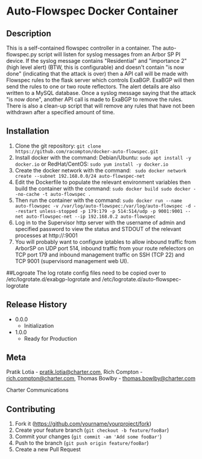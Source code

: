 # Auto-Flowspec Docker Container

## Description
This is a self-contained flowspec controller in a container.  The auto-flowspec.py script will listen for syslog messages from an Arbor SP PI device.  If the syslog message contains "Residential" and "importance 2" (high level alert) (BTW, this is configurable) and doesn't contain "is now done" (indicating that the attack is over) then a API call will be made with Flowspec rules to the flask server which controls ExaBGP.  ExaBGP will then send the rules to one or two route reflectors.  The alert details are also written to a MySQL database.
Once a syslog message saying that the attack "is now done", another API call is made to ExaBGP to remove the rules.  There is also a clean-up script that will remove any rules that have not been withdrawn after a specified amount of time.

## Installation
1. Clone the git repository:
`git clone https://github.com/racompton/docker-auto-flowspec.git`
2. Install docker with the command:
Debian/Ubuntu: `sudo apt install -y docker.io` or RedHat/CentOS: `sudo yum install -y docker.io`
3. Create the docker network with the command:
` sudo docker network create --subnet 192.168.0.0/24 auto-flowspec-net`
4. Edit the Dockerfile to populate the relevant environment variables then build the container with the command: 
`sudo docker build sudo docker --no-cache -t auto-flowspec .`
5. Then run the container with the command: 
`sudo docker run --name auto-flowspec -v /var/log/auto-flowspec:/var/log/auto-flowspec -d --restart unless-stopped -p 179:179 -p 514:514/udp -p 9001:9001 --net auto-flowspec-net --ip 192.168.0.2 auto-flowspec`
6. Log in to the Supervisor http server with the username of admin and specified password to view the status and STDOUT of the relevant processes at http://<Host IP>:9001
7. You will probably want to configure iptables to allow inbound traffic from ArborSP on UDP port 514, inbound traffic from your route refelectors on TCP port 179 and inbound management traffic on SSH (TCP 22) and TCP 9001 (supervisord management web UI).

##Logroate
The log rotate config files need to be copied over to  /etc/logrotate.d/exabgp-logrotate and /etc/logrotate.d/auto-flowspec-logrotate


## Release History

* 0.0.0
    * Initialization
* 1.0.0
    * Ready for Production

## Meta

Pratik Lotia - pratik.lotia@charter.com,
Rich Compton - rich.compton@charter.com,
Thomas Bowlby - thomas.bowlby@charter.com

Charter Communications

## Contributing

1. Fork it (<https://github.com/yourname/yourproject/fork>)
2. Create your feature branch (`git checkout -b feature/fooBar`)
3. Commit your changes (`git commit -am 'Add some fooBar'`)
4. Push to the branch (`git push origin feature/fooBar`)
5. Create a new Pull Request
